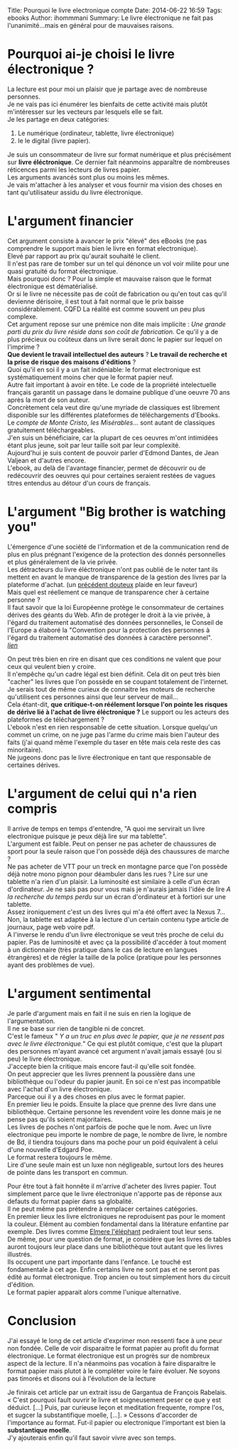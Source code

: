 Title: Pourquoi le livre electronique compte
Date: 2014-06-22 16:59
Tags: ebooks
Author: ihommmani
Summary: Le livre électronique ne fait pas l'unanimité...mais en général pour de mauvaises raisons.

# Pourquoi ai-je choisi le livre électronique ?
La lecture est pour moi un plaisir que je partage avec de nombreuse personnes.  
Je ne vais pas ici énumérer les bienfaits de cette activité mais plutôt m'intéresser sur les vecteurs par lesquels elle se fait.  
Je les partage en deux catégories:  
1.  Le numérique (ordinateur, tablette, livre électronique) 
2.  le le digital (livre papier).

Je suis un consommateur de livre sur format numérique et plus précisément sur **livre éléctronique**.
Ce dernier fait néanmoins apparaître de nombreuses réticences parmi les lecteurs de livres papier.   
Les arguments avancés sont plus ou moins les mêmes.  
Je vais m'attacher à les analyser et vous fournir ma vision des choses en tant qu'utilisateur assidu du livre électronique.

# L'argument financier  
Cet argument consiste à avancer le prix "élevé" des eBooks (ne pas comprendre le support mais bien le livre en format electronique).  
Elevé par rapport au prix qu'aurait souhaité le client.   
Il n'est pas rare de tomber sur  un tel qui dénonce un vol voir milite pour une quasi gratuité du format électronique.   
Mais pourquoi donc ? Pour la simple et mauvaise raison que le format électronique est dématérialisé.   
Or si le livre ne nécessite pas de coût de fabrication ou qu'en tout cas qu'il devienne dérisoire, il est tout à fait normal que le prix baisse considérablement. CQFD
La réalité est comme souvent un peu plus complexe.  
Cet argument repose sur une prémice non dite mais implicite : *Une grande parti du prix du livre réside dans son coût de fabrication*.
Ce qu'il y a de plus précieux ou coûteux dans un livre serait donc le papier sur lequel on l'imprime ?   
**Que devient le travail intellectuel des auteurs** ? **Le travail de recherche et la prise de risque des maisons d'éditions** ?  
Quoi qu'il en soi il y a un fait indéniable: le format electronique est systématiquement moins cher que le format papier neuf.  
Autre fait important à avoir en tête. Le code de la propriété intelectuelle français garantit un passage dans le domaine publique d'une oeuvre 70 ans 
après la mort de son auteur.   
Concrètement cela veut dire qu'une myriade de classiques est librement disponible sur les différentes plateformes de téléchargements d'Ebooks.  
Le *compte de Monte Cristo*, *les Misérables*... sont autant de classiques gratuitement téléchargeables.   
J'en suis un bénéficiaire, car la plupart de ces oeuvres m'ont intimidées étant plus jeune, soit par leur taille soit par leur complexité.   
Aujourd'hui je suis content de pouvoir parler d'Edmond Dantes, de Jean Valjean et d'autres encore.   
L'ebook, au delà de l'avantage financier, permet de découvrir ou de redécouvrir des oeuvres qui pour certaines seraient restées de vagues titres entendus au détour d'un cours de français.   


# L'argument "Big brother is watching you"
L'émergence d'une société de l'information et de la communication rend de plus en plus prégnant l'exigence de la protection des donnés personnelles et plus généralement de la vie privée.   
Les détracteurs du livre éléctronique n'ont pas oublié de le noter tant ils mettent en avant le manque de transparence de la gestion des livres par la plateforme d'achat. (un [précédent douteux](http://www.nytimes.com/2009/07/18/technology/companies/18amazon.html?_r=0 "Big brother") plaide en leur faveur)   
Mais quel est réellement ce manque de transparence cher à certaine personne ?   
Il faut savoir que la loi Européenne protège le consommateur de certaines dérives des géants du Web.
Afin de protéger le droit à la vie privée, à l'égard du traitement automatisé des données personnelles, le Conseil de l'Europe a élaboré la "Convention pour la protection des personnes à l'égard du traitement automatisé des données à caractère personnel".  
*[lien](http://www.conventions.coe.int/Treaty/FR/Treaties/Html/108.htm "convention")*   


On peut très bien en rire en disant que ces conditions ne valent que pour ceux qui veulent bien y croire.  
Il n'empêche qu'un cadre légal est bien définit.
Cela dit on peut très bien "cacher" les livres que l'on possède en se coupant totalement de l'internet. Je serais tout de même curieux de connaitre les moteurs de recherche qu'utilisent ces personnes ainsi que leur serveur de mail...   
Cela étant-dit, **que critique-t-on réélement lorsque l'on pointe les risques de dérive lié à l'achat de livre éléctronique ?**
Le support ou les acteurs des plateformes de téléchargement ?   
L'ebook n'est en rien responsable de cette situation. Lorsque quelqu'un commet un crime, on ne juge pas l'arme du crime mais bien l'auteur des faits (j'ai quand même l'exemple du taser en tête mais cela reste des cas minoritaire).  
Ne jugeons donc pas le livre électronique en tant que responsable de certaines dérives.   

# L'argument de celui qui n'a rien compris
Il arrive de temps en temps d'entendre, "A quoi me servirait un livre electronique puisque je peux déjà lire sur ma tablette".    
L'argument est faible. Peut on penser ne pas acheter de chaussures de sport pour la seule raison que l'on possède déjà des chaussures de marche ?  
Ne pas acheter de VTT pour un treck en montagne parce que l'on possède déjà notre mono pignon pour déambuler dans les rues ?
Lire sur une tablette n'a rien d'un plaisir. La luminosité est similaire à celle d'un écran d'ordinateur. Je ne sais pas pour vous mais je n'aurais jamais l'idée de lire *A la recherche du temps perdu* sur un écran d'ordinateur et à fortiori sur une tablette.   
Assez ironiquement c'est un des livres qui m'a été offert avec la Nexus 7...   
Non, la tablette est adaptée à la lecture d'un certain contenu type article de journaux, page web voire pdf.  
A l'inverse le rendu d'un livre électronique se veut très proche de celui du papier. Pas de luminosité et avec ça la possibilité d'accéder à tout moment à un dictionnaire (très pratique dans le cas de lecture en langues étrangères) et de régler la taille de la police (pratique pour les personnes ayant des problèmes de vue).

# L'argument sentimental
Je parle d'argument mais en fait il ne suis en rien la logique de l'argumentation.  
Il ne se base sur rien de tangible ni de concret.   
C'est le fameux " *Y a un truc en plus avec le papier, que je ne ressent pas avec le livre électronique.*"
Ce qui est plutôt comique, c'est que la plupart des personnes m'ayant avancé cet argument n'avait jamais essayé (ou si peu) le livre électronique.    
J'accepte bien la critique mais encore faut-il qu'elle soit fondée.  
On peut apprecier que les livres prennent la poussière dans une bibliothèque ou l'odeur du papier jaunit. En soi ce n'est pas incompatible avec l'achat d'un livre électronique.   
Parceque oui il y a des choses en plus avec le format papier.   
En premier lieu le poids. Ensuite la place que prenne des livre dans une bibliothèque. Certaine personne les revendent voire les donne mais je ne pense pas qu'ils soient majoritaires.   
Les livres de poches n'ont parfois de poche que le nom. Avec un livre electronique peu importe le nombre de page, le nombre de livre, le nombre de Bd, il tiendra toujours dans ma poche pour un poid équivalent à celui d'une nouvelle d'Edgard Poe.   
Le format restera toujours le même.   
Lire d'une seule main est un luxe non négligeable, surtout lors des heures de pointe dans les transport en commun.


Pour être tout à fait honnête il m'arrive d'acheter des livres papier. Tout simplement parce que le livre électronique n'apporte pas de réponse aux defauts du format papier dans sa globalité.  
Il ne peut même pas prétendre à remplacer certaines catégories.  
En premier lieux les livre elctroniques ne reproduisent pas pour le moment la couleur. Elément au combien fondamental dans la litérature enfantine par exemple. Des livres comme [Elmere l'éléphant](http://lireauxenfants.com/livres-elmer.html "Elemere") pedraient tout leur sens.    
De même, pour une question de format, je considère que les livres de tables auront toujours leur place dans une bibliothèque tout autant que les livres illustrés.   
Ils occupent une part importante dans l'enfance. Le touché est fondamentale à cet age. 
Enfin certains livre ne sont pas et ne seront pas édité au format électronique. Trop ancien ou tout simplement hors du circuit d'édition.    
Le format papier apparait alors comme l'unique alternative.  


# Conclusion
J'ai essayé le long de cet article d'exprimer mon ressenti face à une peur non fondée. Celle de voir disparaitre le format papier au profit du format électronique. Le format électronique est un progrès sur de nombreux aspect de la lecture. Il n'a néanmoins pas vocation à faire disparaitre le format papier mais plutot à le compléter voire le faire évoluer. Ne soyons pas timorés et disons oui à l'évolution de la lecture

Je finirais cet article par un extrait issu de Gargantua de François Rabelais.
« C'est pourquoi fault ouvrir le livre et soigneusement peser ce que y est déduict. [...] Puis, par curieuse leçon et meditation frequente, rompre l'os, et sugcer la substantifique moelle, [...]. »
Cessons d'accorder de l'importance au format. Fut-il papier ou electronique l'important est bien la **substantique moelle**.  
J'y ajouterais enfin qu'il faut savoir vivre avec son temps.




